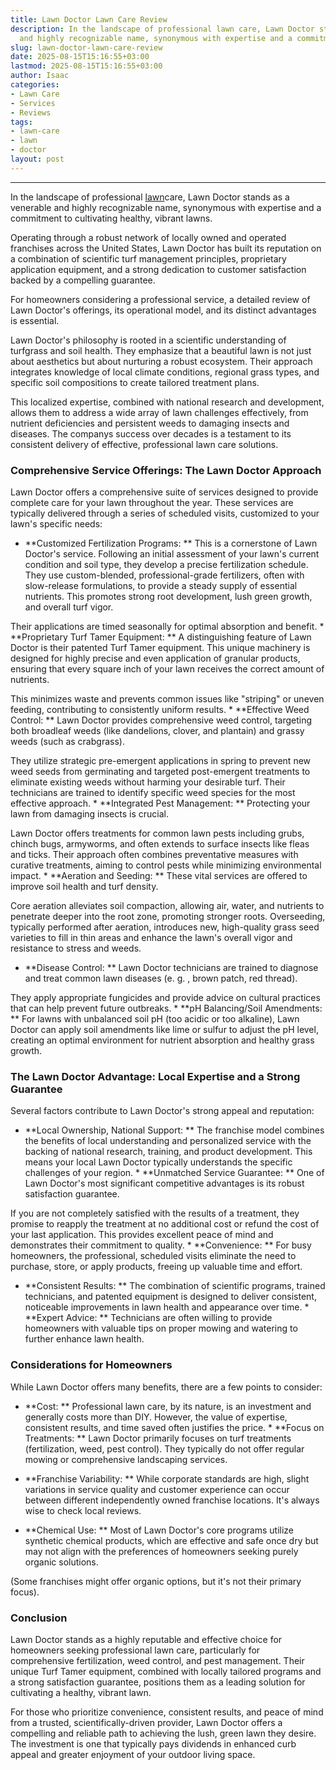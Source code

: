 ```yaml
---
title: Lawn Doctor Lawn Care Review
description: In the landscape of professional lawn care, Lawn Doctor stands as a venerable
  and highly recognizable name, synonymous with expertise and a commitment to...
slug: lawn-doctor-lawn-care-review
date: 2025-08-15T15:16:55+03:00
lastmod: 2025-08-15T15:16:55+03:00
author: Isaac
categories:
- Lawn Care
- Services
- Reviews
tags:
- lawn-care
- lawn
- doctor
layout: post
---
```

---

In the landscape of professional [lawn](https://pestpolicy.com/10-essential-lawn-and-garden-tools-for-fall/)care, Lawn Doctor stands as a venerable and highly recognizable name, synonymous with expertise and a commitment to cultivating healthy, vibrant lawns.

Operating through a robust network of locally owned and operated franchises across the United States, Lawn Doctor has built its reputation on a combination of scientific turf management principles, proprietary application equipment, and a strong dedication to customer satisfaction backed by a compelling guarantee.

For homeowners considering a professional service, a detailed review of Lawn Doctor's offerings, its operational model, and its distinct advantages is essential.

Lawn Doctor's philosophy is rooted in a scientific understanding of turfgrass and soil health. They emphasize that a beautiful lawn is not just about aesthetics but about nurturing a robust ecosystem. Their approach integrates knowledge of local climate conditions, regional grass types, and specific soil compositions to create tailored treatment plans.

This localized expertise, combined with national research and development, allows them to address a wide array of lawn challenges effectively, from nutrient deficiencies and persistent weeds to damaging insects and diseases. The companys success over decades is a testament to its consistent delivery of effective, professional lawn care solutions.

###  Comprehensive Service Offerings: The Lawn Doctor Approach

Lawn Doctor offers a comprehensive suite of services designed to provide complete care for your lawn throughout the year. These services are typically delivered through a series of scheduled visits, customized to your lawn's specific needs:

* **Customized Fertilization Programs: ** This is a cornerstone of Lawn Doctor's service. Following an initial assessment of your lawn's current condition and soil type, they develop a precise fertilization schedule. They use custom-blended, professional-grade fertilizers, often with slow-release formulations, to provide a steady supply of essential nutrients. This promotes strong root development, lush green growth, and overall turf vigor.

Their applications are timed seasonally for optimal absorption and benefit. * **Proprietary Turf Tamer Equipment: ** A distinguishing feature of Lawn Doctor is their patented Turf Tamer equipment. This unique machinery is designed for highly precise and even application of granular products, ensuring that every square inch of your lawn receives the correct amount of nutrients.

This minimizes waste and prevents common issues like "striping" or uneven feeding, contributing to consistently uniform results. * **Effective Weed Control: ** Lawn Doctor provides comprehensive weed control, targeting both broadleaf weeds (like dandelions, clover, and plantain) and grassy weeds (such as crabgrass).

They utilize strategic pre-emergent applications in spring to prevent new weed seeds from germinating and targeted post-emergent treatments to eliminate existing weeds without harming your desirable turf. Their technicians are trained to identify specific weed species for the most effective approach. * **Integrated Pest Management: ** Protecting your lawn from damaging insects is crucial.

Lawn Doctor offers treatments for common lawn pests including grubs, chinch bugs, armyworms, and often extends to surface insects like fleas and ticks. Their approach often combines preventative measures with curative treatments, aiming to control pests while minimizing environmental impact. * **Aeration and Seeding: ** These vital services are offered to improve soil health and turf density.

Core aeration alleviates soil compaction, allowing air, water, and nutrients to penetrate deeper into the root zone, promoting stronger roots. Overseeding, typically performed after aeration, introduces new, high-quality grass seed varieties to fill in thin areas and enhance the lawn's overall vigor and resistance to stress and weeds.

* **Disease Control: ** Lawn Doctor technicians are trained to diagnose and treat common lawn diseases (e. g. , brown patch, red thread).

They apply appropriate fungicides and provide advice on cultural practices that can help prevent future outbreaks. * **pH Balancing/Soil Amendments: ** For lawns with unbalanced soil pH (too acidic or too alkaline), Lawn Doctor can apply soil amendments like lime or sulfur to adjust the pH level, creating an optimal environment for nutrient absorption and healthy grass growth.

###  The Lawn Doctor Advantage: Local Expertise and a Strong Guarantee

Several factors contribute to Lawn Doctor's strong appeal and reputation:

* **Local Ownership, National Support: ** The franchise model combines the benefits of local understanding and personalized service with the backing of national research, training, and product development. This means your local Lawn Doctor typically understands the specific challenges of your region. * **Unmatched Service Guarantee: ** One of Lawn Doctor's most significant competitive advantages is its robust satisfaction guarantee.

If you are not completely satisfied with the results of a treatment, they promise to reapply the treatment at no additional cost or refund the cost of your last application. This provides excellent peace of mind and demonstrates their commitment to quality. * **Convenience: ** For busy homeowners, the professional, scheduled visits eliminate the need to purchase, store, or apply products, freeing up valuable time and effort.

* **Consistent Results: ** The combination of scientific programs, trained technicians, and patented equipment is designed to deliver consistent, noticeable improvements in lawn health and appearance over time. * **Expert Advice: ** Technicians are often willing to provide homeowners with valuable tips on proper mowing and watering to further enhance lawn health.

###  Considerations for Homeowners

While Lawn Doctor offers many benefits, there are a few points to consider:

* **Cost: ** Professional lawn care, by its nature, is an investment and generally costs more than DIY. However, the value of expertise, consistent results, and time saved often justifies the price. * **Focus on Treatments: ** Lawn Doctor primarily focuses on turf treatments (fertilization, weed, pest control). They typically do not offer regular mowing or comprehensive landscaping services.

* **Franchise Variability: ** While corporate standards are high, slight variations in service quality and customer experience can occur between different independently owned franchise locations. It's always wise to check local reviews.

* **Chemical Use: ** Most of Lawn Doctor's core programs utilize synthetic chemical products, which are effective and safe once dry but may not align with the preferences of homeowners seeking purely organic solutions.

(Some franchises might offer organic options, but it's not their primary focus).

###  Conclusion

Lawn Doctor stands as a highly reputable and effective choice for homeowners seeking professional lawn care, particularly for comprehensive fertilization, weed control, and pest management. Their unique Turf Tamer equipment, combined with locally tailored programs and a strong satisfaction guarantee, positions them as a leading solution for cultivating a healthy, vibrant lawn.

For those who prioritize convenience, consistent results, and peace of mind from a trusted, scientifically-driven provider, Lawn Doctor offers a compelling and reliable path to achieving the lush, green lawn they desire. The investment is one that typically pays dividends in enhanced curb appeal and greater enjoyment of your outdoor living space.
